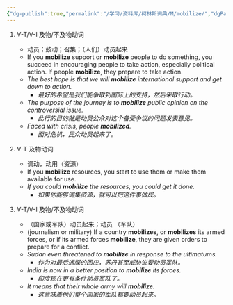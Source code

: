 ```yaml
---
{"dg-publish":true,"permalink":"/学习/资料库/柯林斯词典/M/mobilize/","dgPassFrontmatter":true}
---
```


1. V-T/V-I 及物/不及物动词
	- 动员；鼓动；召集；（人们）动员起来
	- If you **mobilize** support or **mobilize** people to do something, you succeed in encouraging people to take action, especially political action. If people **mobilize**, they prepare to take action.
	- *The best hope is that we will **mobilize** international support and get down to action.*
		- *最好的希望是我们能争取到国际上的支持，然后采取行动。*
	- *The purpose of the journey is to **mobilize** public opinion on the controversial issue.*
		- *此行的目的就是动员公众对这个备受争议的问题发表意见。*
	- *Faced with crisis, people **mobilized**.*
		- *面对危机，民众动员起来了。*

2. V-T 及物动词
	- 调动，动用（资源）
	- If you **mobilize** resources, you start to use them or make them available for use.
	- *If you could **mobilize** the resources, you could get it done.*
		- *如果你能够调集资源，就可以把这件事做成。*

3. V-T/V-I 及物/不及物动词
	- （国家或军队）动员起来；动员 （军队）
	- (journalism or military) If a country **mobilizes**, or **mobilizes** its armed forces, or if its armed forces **mobilize**, they are given orders to prepare for a conflict.
	- *Sudan even threatened to **mobilize** in response to the ultimatums.*
		- *作为对最后通牒的回应，苏丹甚至威胁说要动员军队。*
	- *India is now in a better position to **mobilize** its forces.*
		- *印度现在更有条件动员军队了。*
	- *It means that their whole army will **mobilize**.*
		- *这意味着他们整个国家的军队都要动员起来。*